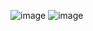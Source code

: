 
![image](https://github.com/xingzhenli/Vue-Project/tree/master/images/v-enter.jpg)
![image](https://github.com/xingzhenli/Vue-Project/images/v-leave.jpg)
